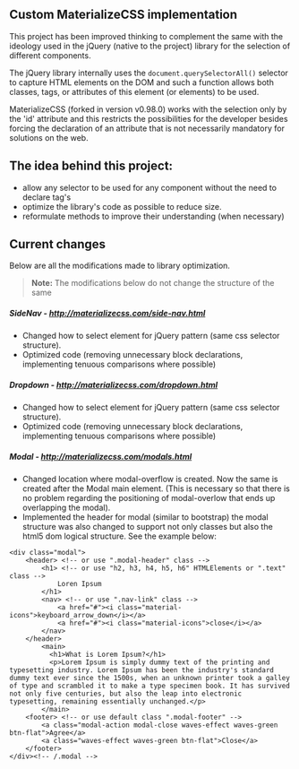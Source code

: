 ## Custom MaterializeCSS implementation

This project has been improved thinking to complement the same with the ideology used in the jQuery (native to the project) library for the selection of different components. 

The jQuery library internally uses the `document.querySelectorAll()` selector to capture HTML elements on the DOM and such a function allows both classes, tags, or attributes of this element (or elements) to be used.

MaterializeCSS (forked in version v0.98.0) works with the selection only by the 'id' attribute and this restricts the possibilities for the developer besides forcing the declaration of an attribute that is not necessarily mandatory for solutions on the web. 

## The idea behind this project: 

* allow any selector to be used for any component without the need to declare tag's
* optimize the library's code as possible to reduce size.
* reformulate methods to improve their understanding (when necessary)

## Current changes

Below are all the modifications made to library optimization. 

> **Note:** The modifications below do not change the structure of the same

##### SideNav - http://materializecss.com/side-nav.html
* Changed how to select element for jQuery pattern (same css selector structure).
* Optimized code (removing unnecessary block declarations, implementing tenuous comparisons where possible)

##### Dropdown - http://materializecss.com/dropdown.html
* Changed how to select element for jQuery pattern (same css selector structure).
* Optimized code (removing unnecessary block declarations, implementing tenuous comparisons where possible)

##### Modal - http://materializecss.com/modals.html
* Changed location where modal-overflow is created. Now the same is created after the Modal main element. (This is necessary so that there is no problem regarding the positioning of modal-overlow that ends up overlapping the modal).
* Implemented the header for modal (similar to bootstrap) the modal structure was also changed to support not only classes but also the html5 dom logical structure. See the example below:

<!-- language:html5 -->
    <div class="modal">
        <header> <!-- or use ".modal-header" class -->
            <h1> <!-- or use "h2, h3, h4, h5, h6" HTMLElements or ".text" class -->
                Loren Ipsum
            </h1>
            <nav> <!-- or use ".nav-link" class -->
                <a href="#"><i class="material-icons">keyboard_arrow_down</i></a>
                <a href="#"><i class="material-icons">close</i></a>
            </nav>
        </header>
            <main>
              <h1>What is Lorem Ipsum?</h1>
              <p>Lorem Ipsum is simply dummy text of the printing and typesetting industry. Lorem Ipsum has been the industry's standard dummy text ever since the 1500s, when an unknown printer took a galley of type and scrambled it to make a type specimen book. It has survived not only five centuries, but also the leap into electronic typesetting, remaining essentially unchanged.</p>
            </main>
        <footer> <!-- or use default class ".modal-footer" -->
            <a class="modal-action modal-close waves-effect waves-green btn-flat">Agree</a>
            <a class="waves-effect waves-green btn-flat">Close</a>
        </footer>
    </div><!-- /.modal -->
